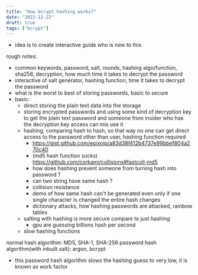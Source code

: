 ```yaml
---
title: "How bcrypt hashing works?"
date: "2023-11-22"
draft: true
tags: ["bcrypt"]
---
```


- idea is to create interactive guide who is new to this

rough notes:
- common keywords, password, salt, rounds, hashing algo/function, sha256, decryption, how much time it takes to decrypt the password
- interactive of salt generator, hashing function, time it takes to decrypt the password
- what is the worst to best of storing passwords, basic to secure
- basic:
    - direct storing the plain text data into the storage
    - storing encrypted passwords and using some kind of decryption key to get the plain text password and someone from insider who has the decryption key access can mis use it
    - hashing, comparing hash to hash, so that way no one can get direct access to the password other than user, hashing function required
        - https://gist.github.com/epixoip/a83d38f412b4737e99bbef804a270c40
        - (md5 hash function sucks) https://github.com/corkami/collisions#fastcoll-md5
        - how does hashing prevent someone from turning hash into password ?
        - can two string have same hash ?
        - collision resistance
        - demo of how same hash can't be generated even only if one single character is changed the entire hash changes
        - dictionary attacks, how hashing passwords are attacked, rainbow tables
    - salting with hashing is more secure compare to just hashing
        - gpu are guessing billions hash per second
    - slow hashing functions

normal hash algorithm: MD5, SHA-1, SHA-256
password hash algorithm(with inbuilt salt): argon, bcrypt

- this password hash algorithm slows the hashing guess to very low, it is known as work factor